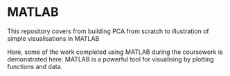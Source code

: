 # MATLAB
This repository covers from building PCA from scratch to illustration of simple visualisations in MATLAB

Here, some of the work completed using MATLAB during the coursework is demonstrated here. MATLAB is a powerful tool for visualising by plotting functions and data. 

